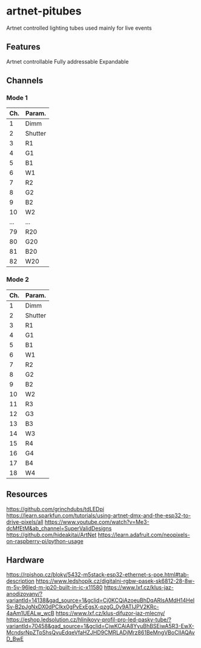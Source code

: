 # artnet-pitubes
Artnet controlled lighting tubes used mainly for live events

## Features
Artnet controllable
Fully addressable
Expandable

## Channels
### Mode 1
| Ch. | Param. |
| -------- | ------- |
| 1  | Dimm |
| 2  | Shutter    |
| 3 | R1     |
| 4  | G1    |
| 5  | B1    |
| 6  | W1    |
| 7  | R2    |
| 8  | G2    |
| 9  | B2    |
| 10  | W2    |
| ...  | ...|
| 79  | R20|
| 80  | G20|
| 81  | B20|
| 82  | W20|
### Mode 2
| Ch. | Param. |
| -------- | ------- |
| 1  | Dimm |
| 2  | Shutter    |
| 3 | R1     |
| 4  | G1    |
| 5  | B1    |
| 6  | W1    |
| 7  | R2    |
| 8  | G2    |
| 9  | B2    |
| 10  | W2    |
| 11 | R3     |
| 12 | G3    |
| 13 | B3    |
|14 | W3    |
| 15  | R4    |
| 16 | G4   |
| 17 | B4    |
| 18  | W4    |

## Resources
https://github.com/grinchdubs/tdLEDpi
https://learn.sparkfun.com/tutorials/using-artnet-dmx-and-the-esp32-to-drive-pixels/all
https://www.youtube.com/watch?v=Me3-dcMfEtM&ab_channel=SuperValidDesigns
https://github.com/hideakitai/ArtNet
https://learn.adafruit.com/neopixels-on-raspberry-pi/python-usage

## Hardware
https://rpishop.cz/bloky/5432-m5stack-esp32-ethernet-s-poe.html#tab-description
https://www.ledshopik.cz/digitalni-rgbw-pasek-sk6812-28-8w-m-5v-96led-m-ip20-built-in-ic-x11580
https://www.lxf.cz/klus-jaz-anodizovany/?variantId=14138&gad_source=1&gclid=Cj0KCQiAzoeuBhDqARIsAMdH14HeISv-B2pJgNxDX0dPClkx0gPvExEgsX-pzgG_0y9ATIJPV2KRc-4aAm1UEALw_wcB
https://www.lxf.cz/klus-difuzor-jaz-mlecny/
https://eshop.ledsolution.cz/hlinikovy-profil-pro-led-pasky-tube/?variantId=70458&gad_source=1&gclid=CjwKCAiA8YyuBhBSEiwA5R3-EwX-McndsrNpZTpShsQvuEdqeVfaHZJHD9CMRLADjMrz861BeMngVBoCIIAQAvD_BwE
